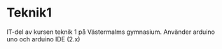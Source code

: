 # Teknik1
IT-del av kursen teknik 1 på Västermalms gymnasium. Använder arduino uno och arduino IDE (2.x)

